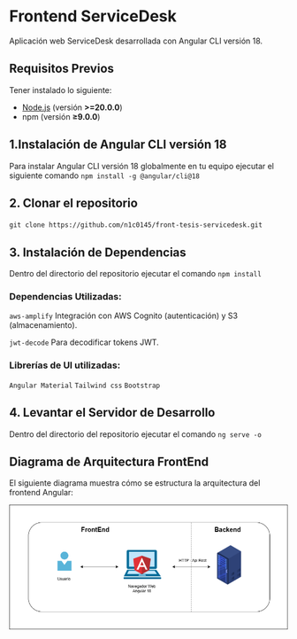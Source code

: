# Frontend ServiceDesk

Aplicación web ServiceDesk desarrollada con Angular CLI versión 18. 

## Requisitos Previos

Tener instalado lo siguiente:

- [Node.js](https://nodejs.org/) (versión **>=20.0.0**)
- npm (versión **≥9.0.0**)

## 1.Instalación de Angular CLI versión 18

Para instalar Angular CLI versión 18 globalmente en tu equipo ejecutar el siguiente comando `npm install -g @angular/cli@18`

## 2. Clonar el repositorio

`git clone https://github.com/n1c0145/front-tesis-servicedesk.git`

## 3. Instalación de Dependencias

Dentro del directorio del repositorio ejecutar el comando `npm install`

### Dependencias Utilizadas:

`aws-amplify` Integración con AWS Cognito (autenticación) y S3 (almacenamiento).

`jwt-decode` Para decodificar tokens JWT.

### Librerías de UI utilizadas:

`Angular Material`
`Tailwind css`
`Bootstrap`

## 4. Levantar el Servidor de Desarrollo

Dentro del directorio del repositorio ejecutar el comando `ng serve -o`

## Diagrama de Arquitectura FrontEnd

El siguiente diagrama muestra cómo se estructura la arquitectura del frontend Angular:

![Diagrama de Arquitectura](./readme-asset/arquitectura-frontend.png)









